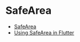 # SafeArea

- [SafeArea](https://api.flutter.dev/flutter/widgets/SafeArea-class.html)
- [Using SafeArea in Flutter](https://stackoverflow.com/questions/49227667/using-safearea-in-flutter/54564767#54564767)

